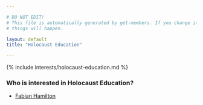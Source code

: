 ```yaml
---

# DO NOT EDIT!
# This file is automatically generated by get-members. If you change it, bad
# things will happen.

layout: default
title: "Holocaust Education"

---
```


{% include interests/holocaust-education.md %}

### Who is interested in Holocaust Education?


* [Fabian Hamilton](members/fabian-hamilton.html)

